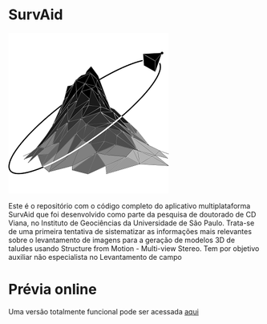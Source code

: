 # SurvAid

![survaidlogo](./android/app/src/main/res/drawable/logo.png)

Este é o repositório com o código completo do aplicativo multiplataforma SurvAid que foi desenvolvido como parte da pesquisa de doutorado de CD Viana, no Instituto de Geociências da Universidade de São Paulo. Trata-se de uma primeira tentativa de sistematizar as informações mais relevantes sobre o levantamento de imagens para a geração de modelos 3D de taludes usando Structure from Motion - Multi-view Stereo. Tem por objetivo auxiliar não especialista no Levantamento de campo 

# Prévia online
Uma versão totalmente funcional pode ser acessada [aqui](https://capimobile.web.app/)

